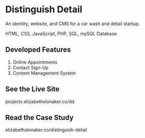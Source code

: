 # Distinguish Detail

<p>An identity, website, and CMS for a car wash and detail startup.</p>
<p>HTML, CSS, JavaScript, PHP, SQL, mySQL Database</p>

<h2>Developed Features</h2> 
<ol>
 <li>Online Appointments</li>
 <li>Contact Sign-Up</li>
 <li>Content Management System</li>
</ol>

<h2>See the Live Site</h2> 
projects.elizabethslonaker.co/dd

<h2>Read the Case Study</h2> 
elizabethslonaker.co/distinguish-detail
